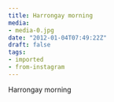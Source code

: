 ```yaml
---
title: Harrongay morning
media:
- media-0.jpg
date: "2012-01-04T07:49:22Z"
draft: false
tags:
- imported
- from-instagram
---
```

Harrongay morning
